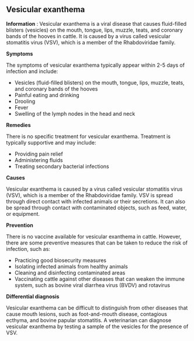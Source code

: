 ## Vesicular exanthema

**Information** : Vesicular exanthema is a viral disease that causes fluid-filled blisters (vesicles) on the mouth, tongue, lips, muzzle, teats, and coronary bands of the hooves in cattle. It is caused by a virus called vesicular stomatitis virus (VSV), which is a member of the Rhabdoviridae family.


**Symptoms**

The symptoms of vesicular exanthema typically appear within 2-5 days of infection and include:

* Vesicles (fluid-filled blisters) on the mouth, tongue, lips, muzzle, teats, and coronary bands of the hooves
* Painful eating and drinking
* Drooling
* Fever
* Swelling of the lymph nodes in the head and neck

**Remedies**

There is no specific treatment for vesicular exanthema. Treatment is typically supportive and may include:

* Providing pain relief
* Administering fluids
* Treating secondary bacterial infections

**Causes**

Vesicular exanthema is caused by a virus called vesicular stomatitis virus (VSV), which is a member of the Rhabdoviridae family. VSV is spread through direct contact with infected animals or their secretions. It can also be spread through contact with contaminated objects, such as feed, water, or equipment.

**Prevention**

There is no vaccine available for vesicular exanthema in cattle. However, there are some preventive measures that can be taken to reduce the risk of infection, such as:

* Practicing good biosecurity measures
* Isolating infected animals from healthy animals
* Cleaning and disinfecting contaminated areas
* Vaccinating cattle against other diseases that can weaken the immune system, such as bovine viral diarrhea virus (BVDV) and rotavirus

**Differential diagnosis**

Vesicular exanthema can be difficult to distinguish from other diseases that cause mouth lesions, such as foot-and-mouth disease, contagious ecthyma, and bovine papular stomatitis. A veterinarian can diagnose vesicular exanthema by testing a sample of the vesicles for the presence of VSV.
